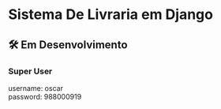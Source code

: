 # Sistema De Livraria em Django

## 🛠️ Em Desenvolvimento

<h3> Super User </h3>
username: oscar <br>
password: 988000919
